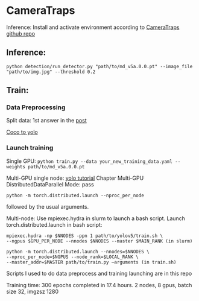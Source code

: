 # CameraTraps
Inference:
Install and activate environment according to 
[CameraTraps github repo](https://github.com/microsoft/CameraTraps/blob/main/megadetector.md#using-the-model)

 
## Inference:
```
python detection/run_detector.py "path/to/md_v5a.0.0.pt" --image_file "path/to/img.jpg" --threshold 0.2 
```
 
## Train:

### Data Preprocessing
Split data: 1st answer in the [post](https://stackoverflow.com/questions/57394135/split-image-dataset-into-train-test-datasets)
 
[Coco to yolo](https://github.com/qwirky-yuzu/COCO-to-YOLO)

### Launch training
Single GPU:
```python train.py --data your_new_training_data.yaml --weights path/to/md_v5a.0.0.pt```
 
Multi-GPU single node:
[yolo tutorial](https://docs.ultralytics.com/tutorials/multi-gpu-training/) Chapter Multi-GPU DistributedDataParallel Mode:
pass 
```
python -m torch.distributed.launch --nproc_per_node
```
followed by the usual arguments.
 
Multi-node:
Use mpiexec.hydra in slurm to launch a bash script. Launch torch.distributed.launch in bash script:
```
mpiexec.hydra -np $NNODES -ppn 1 path/to/yolov5/train.sh \
--ngpus $GPU_PER_NODE --nnodes $NNODES --master $MAIN_RANK (in slurm)
```
```
python -m torch.distributed.launch --nnodes=$NNODES \
--nproc_per_node=$NGPUS --node_rank=$LOCAL_RANK \
--master_addr=$MASTER path/to/train.py –arguments (in train.sh)
```
 
Scripts I used to do data preprocess and training launching are in this repo
 
 
Training time:
300 epochs completed in 17.4 hours.
2 nodes, 8 gpus, batch size 32, imgzsz 1280
 
 
 
 

